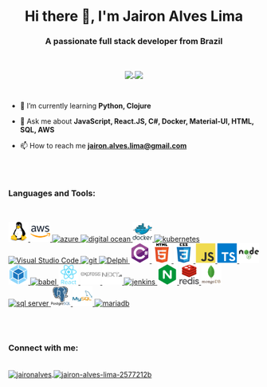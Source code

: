 <h1 align="center">Hi there 👋, I'm Jairon Alves Lima</h1>

<h3 align="center">A passionate full stack developer from Brazil</h3>

<br />

<p align="center">
  <a href="https://github.com/anuraghazra/github-readme-stats">
    <img
      align="center"
      src="https://github-readme-stats.vercel.app/api/top-langs/?username=jaironalves&layout=compact"
    />
  </a>
  <a href="https://github.com/anuraghazra/github-readme-stats">
    <img
      align="center"
      height="165"
      src="https://github-readme-stats.vercel.app/api?username=jaironalves&count_private=true&show_icons=true&custom_title=Github%20Status&hide=issues"
    />
  </a>
</p>

<br />

- 🌱 I’m currently learning **Python, Clojure**

- 💬 Ask me about **JavaScript, React.JS, C#, Docker, Material-UI, HTML, SQL, AWS**

- 📫 How to reach me **jairon.alves.lima@gmail.com**

<br/>
<br/>

<h3 align="left">Languages and Tools:</h3>
<br/>
<p align="left">
  <a href="https://www.linux.org/" target="_blank">
		<img 
      src="https://raw.githubusercontent.com/devicons/devicon/master/icons/linux/linux-original.svg" 
      alt="linux" 
      width="40" 
      height="40"
    />
	</a>
  <a href="https://aws.amazon.com" target="_blank">
		<img 
      src="https://raw.githubusercontent.com/devicons/devicon/master/icons/amazonwebservices/amazonwebservices-original-wordmark.svg"      
      alt="aws" 
      width="40" 
      height="40"
    />
	</a>
	<a href="https://azure.microsoft.com" target="_blank">
		<img 
      src="https://www.vectorlogo.zone/logos/microsoft_azure/microsoft_azure-icon.svg"
      alt="azure" 
      width="40" 
      height="40"
    />
	</a>
  <a href="https://www.digitalocean.com/" target="_blank">
		<img 
      src="https://upload.wikimedia.org/wikipedia/commons/f/ff/DigitalOcean_logo.svg"
      alt="digital ocean" 
      width="40" 
      height="40"
    />
	</a> 
  <a href="https://www.docker.com/" target="_blank">
    <img
      src="https://raw.githubusercontent.com/devicons/devicon/master/icons/docker/docker-original-wordmark.svg"
      alt="docker"
      width="40"
      height="40"
    />
  </a>
  <a href="https://kubernetes.io" target="_blank">
    <img
      src="https://www.vectorlogo.zone/logos/kubernetes/kubernetes-icon.svg"
      alt="kubernetes"
      width="40"
      height="40"
    />
  </a>
  <a href="https://code.visualstudio.com" target="_blank">
    <img
      src="https://upload.wikimedia.org/wikipedia/commons/9/9a/Visual_Studio_Code_1.35_icon.svg"
      alt="Visual Studio Code"
      width="40"
      height="40"
    />
  </a>
  <a href="https://git-scm.com/" target="_blank">
		<img 
      src="https://www.vectorlogo.zone/logos/git-scm/git-scm-icon.svg" 
      alt="git" 
      width="40" 
      height="40"
    />
	</a>
  <a href="https://www.embarcadero.com/" target="_blank">
    <img
      src="https://www.embarcadero.com/images/logos/delphi-logo-64.png"
      alt="Delphi"
      width="40"
      height="40"
    />
  </a>
  <a href="https://docs.microsoft.com/dotnet/csharp/" target="_blank">
    <img
      src="https://raw.githubusercontent.com/devicons/devicon/master/icons/csharp/csharp-original.svg"
      alt="C Sharp"
      width="40"
      height="40"
    />
  </a>
  <a href="https://www.w3.org/html/" target="_blank">
		<img 
      src="https://raw.githubusercontent.com/devicons/devicon/master/icons/html5/html5-original-wordmark.svg" 
      alt="html5" 
      width="40" 
      height="40"
    />
	</a>
  <a href="https://www.w3schools.com/css/" target="_blank">
		<img 
      src="https://raw.githubusercontent.com/devicons/devicon/master/icons/css3/css3-original-wordmark.svg" 
      alt="css3" 
      width="40" 
      height="40"
    />
	</a>
  <a
    href="https://developer.mozilla.org/en-US/docs/Web/JavaScript"
    target="_blank"
  >
    <img
      src="https://raw.githubusercontent.com/devicons/devicon/master/icons/javascript/javascript-original.svg"
      alt="javascript"
      width="40"
      height="40"
    />
  </a>
  <a href="https://www.typescriptlang.org/" target="_blank">
    <img
      src="https://raw.githubusercontent.com/devicons/devicon/master/icons/typescript/typescript-original.svg"
      alt="typescript"
      width="40"
      height="40"
    />
  </a>  
  <a href="https://nodejs.org" target="_blank">
    <img
      src="https://raw.githubusercontent.com/devicons/devicon/master/icons/nodejs/nodejs-original-wordmark.svg"
      alt="nodejs"
      width="40"
      height="40"
    />
  </a>
  <a href="https://webpack.js.org" target="_blank">
		<img 
      src="https://raw.githubusercontent.com/devicons/devicon/master/icons/webpack/webpack-original.svg" 
      alt="webpack" 
      width="40" 
      height="40"
    />
	</a>
  <a href="https://babeljs.io/" target="_blank">
		<img 
      src="https://www.vectorlogo.zone/logos/babeljs/babeljs-icon.svg" 
      alt="babel" 
      width="40" 
      height="40"
    />
	</a>
  <a href="https://reactjs.org/" target="_blank">
    <img
      src="https://raw.githubusercontent.com/devicons/devicon/master/icons/react/react-original-wordmark.svg"
      alt="react"
      width="40"
      height="40"
    />
  </a>
  <a href="https://expressjs.com" target="_blank">
		<img 
      src="https://raw.githubusercontent.com/devicons/devicon/master/icons/express/express-original-wordmark.svg" 
      alt="express" 
      width="40" 
      height="40"
    />
	</a>
  <a href="https://nextjs.org/" target="_blank">
		<img 
      src="https://raw.githubusercontent.com/devicons/devicon/refs/heads/master/icons/nextjs/nextjs-line-wordmark.svg" 
      alt="nextjs" 
      width="40" 
      height="40"
    />
	</a>  
  <a href="https://www.jenkins.io" target="_blank">
    <img
      src="https://www.vectorlogo.zone/logos/jenkins/jenkins-icon.svg"
      alt="jenkins"
      width="40"
      height="40"
    />
  </a>
  <a href="https://www.nginx.com/" target="_blank">
    <img
      src="https://raw.githubusercontent.com/devicons/devicon/master/icons/nginx/nginx-original.svg"
      alt="nginx"
      width="40"
      height="40"
    />
  </a>
  <a href="https://redis.io/" target="_blank">
    <img
      src="https://raw.githubusercontent.com/devicons/devicon/master/icons/redis/redis-original-wordmark.svg"
      alt="redis"
      width="40"
      height="40"
    />
  </a>
  <a href="https://www.mongodb.com/" target="_blank">
    <img
      src="https://raw.githubusercontent.com/devicons/devicon/master/icons/mongodb/mongodb-original-wordmark.svg"
      alt="mongodb"
      width="40"
      height="40"
    />
  </a>
  <a href="https://docs.microsoft.com/en-us/sql" target="_blank">
    <img
      src="https://docs.microsoft.com/en-us/azure/media/index/sqldatabase.svg"
      alt="sql server"
      width="40"
      height="40"
    />
  </a>  
  <a href="https://www.postgresql.org" target="_blank">
    <img
      src="https://raw.githubusercontent.com/devicons/devicon/master/icons/postgresql/postgresql-original-wordmark.svg"
      alt="postgresql"
      width="40"
      height="40"
    />
  </a>
  <a href="https://www.mysql.com/" target="_blank">
    <img
      src="https://raw.githubusercontent.com/devicons/devicon/master/icons/mysql/mysql-original-wordmark.svg"
      alt="mysql"
      width="40"
      height="40"
    />
  </a> 
  <a href="https://mariadb.org/" target="_blank">
		<img 
      src="https://www.vectorlogo.zone/logos/mariadb/mariadb-icon.svg" 
      alt="mariadb" 
      width="40" 
      height="40"
    />
	</a>
</p>

<br/>
<br/>

<p align="left">
<h3 align="left">Connect with me:</h3>
  <br/>
  <a href="https://twitter.com/jaironalves" target="blank">
    <img 
      align="center" 
      src="https://cdn.jsdelivr.net/npm/simple-icons@3.0.1/icons/twitter.svg" 
      alt="jaironalves" 
      height="30" 
      width="40" 
    />
  </a>
  <a href="https://linkedin.com/in/jairon-alves-lima-2577212b" target="blank">
    <img 
      align="center" 
      src="https://cdn.jsdelivr.net/npm/simple-icons@3.0.1/icons/linkedin.svg" 
      alt="jairon-alves-lima-2577212b" 
      height="30" 
      width="40" 
    />
  </a>
</p>
